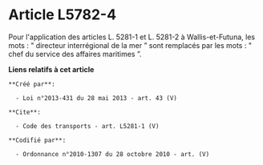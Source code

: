 # Article L5782-4

Pour l'application des articles L. 5281-1 et L. 5281-2 à Wallis-et-Futuna, les mots : " directeur interrégional de la mer ”
sont remplacés par les mots : " chef du service des affaires maritimes ”.

**Liens relatifs à cet article**

	**Créé par**:

	  - Loi n°2013-431 du 28 mai 2013 - art. 43 (V)

	**Cite**:

	  - Code des transports - art. L5281-1 (V)

	**Codifié par**:

	  - Ordonnance n°2010-1307 du 28 octobre 2010 - art. (V)
